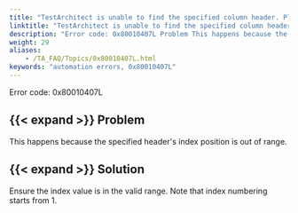 ```yaml
--- 
title: "TestArchitect is unable to find the specified column header. Please check that the column header <index> in the <controlName> control, which resides in the <windowName> window, exists."
linktitle: "TestArchitect is unable to find the specified column header. Please check that the column header <index> in the <controlName> control, which resides in the <windowName> window, exists."
description: "Error code: 0x80010407L Problem This happens because the specified header's index position is out of range. Solution Ensure the index value is in the valid range. Note that index numbering starts from ..."
weight: 29
aliases: 
    - /TA_FAQ/Topics/0x80010407L.html
keywords: "automation errors, 0x80010407L"
---
```


Error code: 0x80010407L

## {{< expand >}} Problem

This happens because the specified header's index position is out of range.

## {{< expand >}} Solution

Ensure the index value is in the valid range. Note that index numbering starts from 1.





